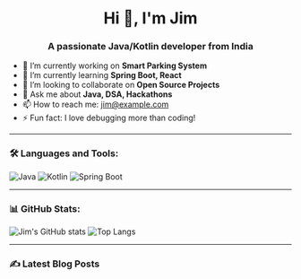 <h1 align="center">Hi 👋, I'm Jim</h1>
<h3 align="center">A passionate Java/Kotlin developer from India</h3>

- 🔭 I’m currently working on **Smart Parking System**
- 🌱 I’m currently learning **Spring Boot, React**
- 👯 I’m looking to collaborate on **Open Source Projects**
- 💬 Ask me about **Java, DSA, Hackathons**
- 📫 How to reach me: jim@example.com
- ⚡ Fun fact: I love debugging more than coding!

---

### 🛠️ Languages and Tools:
![Java](https://img.shields.io/badge/-Java-007396?style=flat&logo=java)
![Kotlin](https://img.shields.io/badge/-Kotlin-0095D5?style=flat&logo=kotlin)
![Spring Boot](https://img.shields.io/badge/-SpringBoot-6DB33F?style=flat&logo=spring)

---

### 📊 GitHub Stats:
![Jim's GitHub stats](https://github-readme-stats.vercel.app/api?username=jimdev123&show_icons=true&theme=radical)
![Top Langs](https://github-readme-stats.vercel.app/api/top-langs/?username=jimdev123&layout=compact)

---

### ✍️ Latest Blog Posts
<!-- BLOG-POST-LIST:START -->
<!-- BLOG-POST-LIST:END -->

